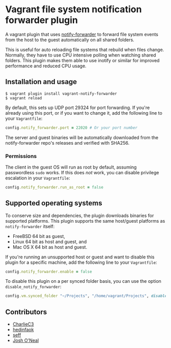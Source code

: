 # Vagrant file system notification forwarder plugin

A vagrant plugin that uses [notify-forwarder](https://github.com/mhallin/notify-forwarder) to
forward file system events from the host to the guest automatically on all shared folders.

This is useful for auto reloading file systems that rebuild when files change. Normally, they have
to use CPU intensive polling when watching shared folders. This plugin makes them able to use
inotify or similar for improved performance and reduced CPU usage.

## Installation and usage

```terminal
$ vagrant plugin install vagrant-notify-forwarder
$ vagrant reload
```

By default, this sets up UDP port 29324 for port forwarding. If you're already using this port, or
if you want to change it, add the following line to your `Vagrantfile`:

```ruby
config.notify_forwarder.port = 22020 # Or your port number
```

The server and guest binaries will be automatically downloaded from the notify-forwarder repo's
releases and verified with SHA256.

### Permissions

The client in the guest OS will run as root by default, assuming passwordless `sudo` works. If this
does *not* work, you can disable privilege escalation in your `Vagrantfile`:

```ruby
config.notify_forwarder.run_as_root = false
```

## Supported operating systems

To conserve size and dependencies, the plugin downloads binaries for supported platforms. This
plugin supports the same host/guest platforms as `notify-forwarder` itself:

* FreeBSD 64 bit as guest,
* Linux 64 bit as host and guest, and
* Mac OS X 64 bit as host and guest.

If you're running an unsupported host or guest and want to disable this plugin for a specific
machine, add the following line to your `Vagrantfile`:

```ruby
config.notify_forwarder.enable = false
```

To disable this plugin on a per synced folder basis, you can use the option `disable_notify_forwarder`:

```ruby
config.vm.synced_folder "~/Projects", "/home/vagrant/Projects", disable_notify_forwarder: true
```

## Contributors

* [CharlieC3](https://github.com/CharlieC3)
* [hedinfaok](https://github.com/hedinfaok)
* [seff](https://github.com/seff)
* [Josh O'Neal](https://github.com/LifeCoder45)